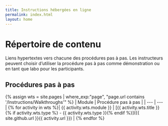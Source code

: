 ```yaml
---
title: Instructions hébergées en ligne
permalink: index.html
layout: home
---
```


# Répertoire de contenu

Liens hypertextes vers chacune des procédures pas à pas. Les instructeurs peuvent choisir d’utiliser la procédure pas à pas comme démonstration ou en tant que labo pour les participants. 

## Procédures pas à pas

{% assign wts = site.pages | where_exp:"page", "page.url contains '/Instructions/Walkthroughs'" %}
| Module | Procédure pas à pas |
| --- | --- | 
{% for activity in wts %}| {{ activity.wts.module }} | [{{ activity.wts.title }}{% if activity.wts.type %} - {{ activity.wts.type }}{% endif %}]({{ site.github.url }}{{ activity.url }}) |
{% endfor %}

